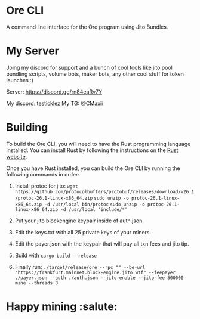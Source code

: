 # Ore CLI

A command line interface for the Ore program using Jito Bundles.

# My Server
Joing my discord for support and a bunch of cool tools like jito pool bundling scripts, volume bots, maker bots, any other cool stuff for token launches :)

Server: https://discord.gg/rn84eaRv7Y

My discord: testicklez
My TG: @CMaxii

# Building

To build the Ore CLI, you will need to have the Rust programming language installed. You can install Rust by following the instructions on the [Rust website](https://www.rust-lang.org/tools/install).

Once you have Rust installed, you can build the Ore CLI by running the following commands in order:

1. Install protoc for jito:
    `wget https://github.com/protocolbuffers/protobuf/releases/download/v26.1/protoc-26.1-linux-x86_64.zip`
    `sudo unzip -o protoc-26.1-linux-x86_64.zip -d /usr/local bin/protoc`
    `sudo unzip -o protoc-26.1-linux-x86_64.zip -d /usr/local 'include/*'`

2. Put your jito blockengine keypair inside of auth.json.  

3. Edit the keys.txt with all 25 private keys of your miners.

4. Edit the payer.json with the keypair that will pay all txn fees and jito tip.

5. Build with `cargo build --release`

6. Finally run: 
`./target/release/ore --rpc "" --be-url "https://frankfurt.mainnet.block-engine.jito.wtf" --feepayer ./payer.json --auth ./auth.json --jito-enable --jito-fee 500000 mine --threads 8`

# Happy mining :salute: